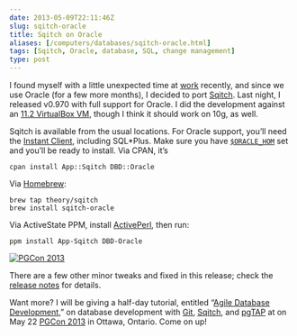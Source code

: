 ```yaml
--- 
date: 2013-05-09T22:11:46Z
slug: sqitch-oracle
title: Sqitch on Oracle
aliases: [/computers/databases/sqitch-oracle.html]
tags: [Sqitch, Oracle, database, SQL, change management]
type: post
---
```


<p>I found myself with a little unexpected time at <a href="http:/iovation.com/">work</a> recently, and since we use Oracle (for a few more months), I decided to port <a href="http://sqitch.org/">Sqitch</a>. Last night, I released v0.970 with full support for Oracle. I did the development against an <a href="https://www.oracle.com/technetwork/database/enterprise-edition/databaseappdev-vm-161299.html">11.2 VirtualBox VM</a>, though I think it should work on 10g, as well.</p>

<p>Sqitch is available from the usual locations. For Oracle support, you’ll need the <a href="https://www.oracle.com/technetwork/database/features/instant-client/index-097480.html">Instant Client</a>, including SQL*Plus. Make sure you have <a href="https://www.orafaq.com/wiki/ORACLE_HOME"><code>$ORACLE_HOM</code></a> set and you’ll be ready to install. Via CPAN, it’s</p>

<pre><code>cpan install App::Sqitch DBD::Oracle
</code></pre>

<p>Via <a href="https://brew.sh">Homebrew</a>:</p>

<pre><code>brew tap theory/sqitch
brew install sqitch-oracle
</code></pre>

<p>Via ActiveState PPM, install <a href="https://www.activestate.com/activeperl/downloads">ActivePerl</a>, then run:</p>

<pre><code>ppm install App-Sqitch DBD-Oracle
</code></pre>

<a href="https://www.pgcon.org/2013/"><img class="left" src="https://www.pgcon.org/2013/images/pgcon-220x250.png" alt="PGCon 2013" /></a>

<p>There are a few other minor tweaks and fixed in this release; check the <a href="https://metacpan.org/source/DWHEELER/App-Sqitch-0.970/Changes">release notes</a> for details.</p>

<p>Want more? I will be giving a half-day tutorial, entitled “<a href="https://www.pgcon.org/2013/schedule/events/615.en.html">Agile Database Development</a>,” on database development with <a href="https://git-scm.com/">Git</a>, <a href="http://sqitch.org/">Sqitch</a>, and <a href="https://pgtap.org/">pgTAP</a> at on May 22 <a href="https://www.pgcon.org/2013/">PGCon 2013</a> in Ottawa, Ontario. Come on up!</p>
